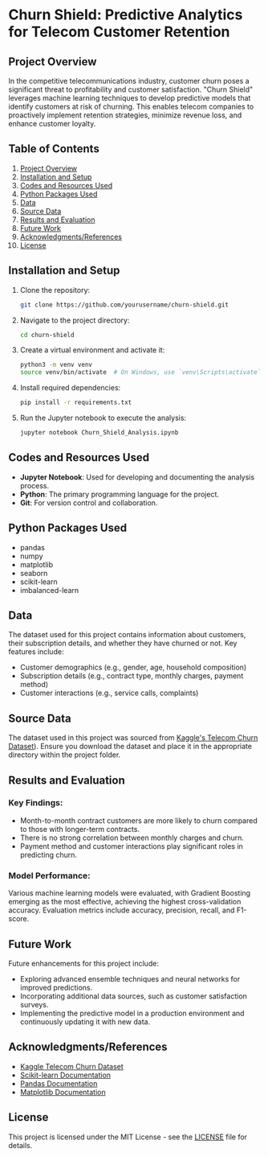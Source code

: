 # Churn Shield: Predictive Analytics for Telecom Customer Retention

## Project Overview

In the competitive telecommunications industry, customer churn poses a significant threat to profitability and customer satisfaction. "Churn Shield" leverages machine learning techniques to develop predictive models that identify customers at risk of churning. This enables telecom companies to proactively implement retention strategies, minimize revenue loss, and enhance customer loyalty.

## Table of Contents

1. [Project Overview](#project-overview)
2. [Installation and Setup](#installation-and-setup)
3. [Codes and Resources Used](#codes-and-resources-used)
4. [Python Packages Used](#python-packages-used)
5. [Data](#data)
6. [Source Data](#source-data)
7. [Results and Evaluation](#results-and-evaluation)
8. [Future Work](#future-work)
9. [Acknowledgments/References](#acknowledgmentsreferences)
10. [License](#license)

## Installation and Setup

1. Clone the repository:
    ```bash
    git clone https://github.com/yourusername/churn-shield.git
    ```
2. Navigate to the project directory:
    ```bash
    cd churn-shield
    ```
3. Create a virtual environment and activate it:
    ```bash
    python3 -m venv venv
    source venv/bin/activate  # On Windows, use `venv\Scripts\activate`
    ```
4. Install required dependencies:
    ```bash
    pip install -r requirements.txt
    ```
5. Run the Jupyter notebook to execute the analysis:
    ```bash
    jupyter notebook Churn_Shield_Analysis.ipynb
    ```

## Codes and Resources Used

- **Jupyter Notebook**: Used for developing and documenting the analysis process.
- **Python**: The primary programming language for the project.
- **Git**: For version control and collaboration.

## Python Packages Used

- pandas
- numpy
- matplotlib
- seaborn
- scikit-learn
- imbalanced-learn

## Data

The dataset used for this project contains information about customers, their subscription details, and whether they have churned or not. Key features include:
- Customer demographics (e.g., gender, age, household composition)
- Subscription details (e.g., contract type, monthly charges, payment method)
- Customer interactions (e.g., service calls, complaints)

## Source Data

The dataset used in this project was sourced from [Kaggle's Telecom Churn Dataset](https://www.kaggle.com/datasets/shilongzhuang/telecom-customer-churn-by-maven-analytics)). Ensure you download the dataset and place it in the appropriate directory within the project folder.

## Results and Evaluation

### Key Findings:
- Month-to-month contract customers are more likely to churn compared to those with longer-term contracts.
- There is no strong correlation between monthly charges and churn.
- Payment method and customer interactions play significant roles in predicting churn.

### Model Performance:
Various machine learning models were evaluated, with Gradient Boosting emerging as the most effective, achieving the highest cross-validation accuracy. Evaluation metrics include accuracy, precision, recall, and F1-score.

## Future Work

Future enhancements for this project include:
- Exploring advanced ensemble techniques and neural networks for improved predictions.
- Incorporating additional data sources, such as customer satisfaction surveys.
- Implementing the predictive model in a production environment and continuously updating it with new data.

## Acknowledgments/References

- [Kaggle Telecom Churn Dataset](https://www.kaggle.com/blastchar/telco-customer-churn)
- [Scikit-learn Documentation](https://scikit-learn.org/stable/documentation.html)
- [Pandas Documentation](https://pandas.pydata.org/pandas-docs/stable/)
- [Matplotlib Documentation](https://matplotlib.org/stable/contents.html)

## License

This project is licensed under the MIT License - see the [LICENSE](LICENSE) file for details.
